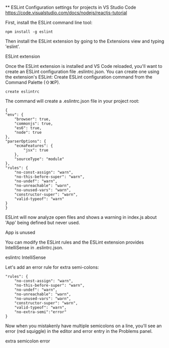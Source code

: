 ** ESLint Configuration settings for projects in VS Studio Code
https://code.visualstudio.com/docs/nodejs/reactjs-tutorial


First, install the ESLint command line tool:

    npm install -g eslint
Then install the ESLint extension by going to the Extensions view and typing 'eslint'.

ESLint extension

Once the ESLint extension is installed and VS Code reloaded, you'll want to create an ESLint configuration file .eslintrc.json. You can create one using the extension's ESLint: Create ESLint configuration command from the Command Palette (⇧⌘P).

    create eslintrc

The command will create a .eslintrc.json file in your project root:

    {
    "env": {
        "browser": true,
        "commonjs": true,
        "es6": true,
        "node": true
    },
    "parserOptions": {
        "ecmaFeatures": {
            "jsx": true
        },
        "sourceType": "module"
    },
    "rules": {
        "no-const-assign": "warn",
        "no-this-before-super": "warn",
        "no-undef": "warn",
        "no-unreachable": "warn",
        "no-unused-vars": "warn",
        "constructor-super": "warn",
        "valid-typeof": "warn"
    }
    }
ESLint will now analyze open files and shows a warning in index.js about 'App' being defined but never used.

App is unused

You can modify the ESLint rules and the ESLint extension provides IntelliSense in .eslintrc.json.

eslintrc IntelliSense

Let's add an error rule for extra semi-colons:

    "rules": {
        "no-const-assign": "warn",
        "no-this-before-super": "warn",
        "no-undef": "warn",
        "no-unreachable": "warn",
        "no-unused-vars": "warn",
        "constructor-super": "warn",
        "valid-typeof": "warn",
        "no-extra-semi":"error"
    }
Now when you mistakenly have multiple semicolons on a line, you'll see an error (red squiggle) in the editor and error entry in the Problems panel.

extra semicolon error